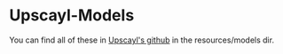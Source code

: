 # Upscayl-Models

You can find all of these in [Upscayl's github](https://github.com/upscayl/upscayl) in the resources/models dir.
